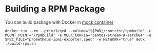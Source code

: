 # Building a RPM Package

You can build package with Docker in [mock container](//github.com/mmornati/docker-mock-rpmbuilder)

```console
docker run --rm --privileged --volume="${PWD}/contrib:/rpmbuild" -e MOUNT_POINT="/rpmbuild" -e MOCK_CONFIG="centos-stream-9-aarch64" -e SPEC_FILE="prometheus-ipmi-exporter.spec" -e NETWORK="true" mock ./build-rpm.sh
```
